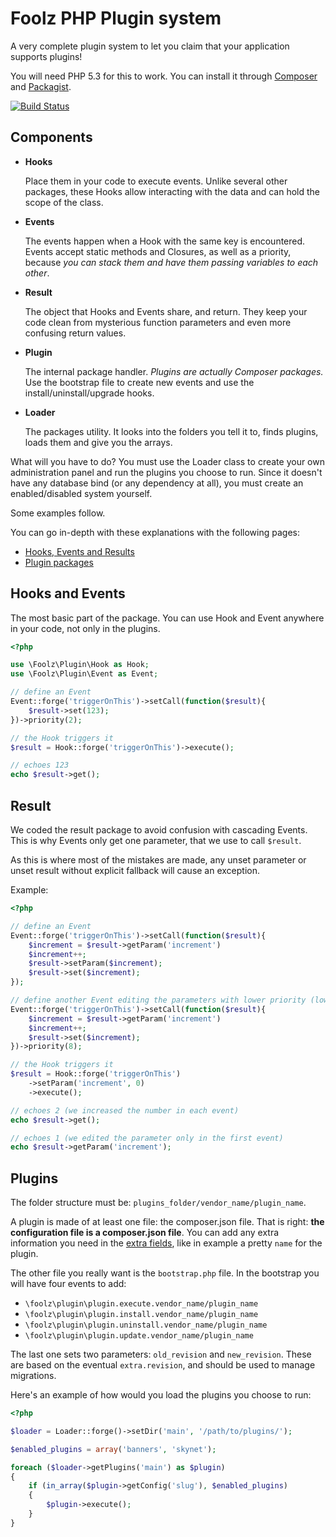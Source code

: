 Foolz PHP Plugin system
=======================

A very complete plugin system to let you claim that your application supports plugins!

You will need PHP 5.3 for this to work. You can install it through [Composer](http://getcomposer.org/) and [Packagist](https://packagist.org/packages/foolz/plugin).

[![Build Status](https://secure.travis-ci.org/FoolRulez/Plugin.png)](http://travis-ci.org/FoolRulez/Plugin)

## Components

* __Hooks__

	Place them in your code to execute events. Unlike several other packages, these Hooks allow interacting with the data and can hold the scope of the class.
* __Events__

	The events happen when a Hook with the same key is encountered. Events accept static methods and Closures, as well as a priority, because _you can stack them and have them passing variables to each other_.
* __Result__

	The object that Hooks and Events share, and return. They keep your code clean from mysterious function parameters and even more confusing return values.
* __Plugin__

	The internal package handler. _Plugins are actually Composer packages._ Use the bootstrap file to create new events and use the install/uninstall/upgrade hooks.

* __Loader__

	The packages utility. It looks into the folders you tell it to, finds plugins, loads them and give you the arrays.

What will you have to do? You must use the Loader class to create your own administration panel and run the plugins you choose to run. Since it doesn't have any database bind (or any dependency at all), you must create an enabled/disabled system yourself.

Some examples follow.

You can go in-depth with these explanations with the following pages:

* [Hooks, Events and Results](Plugin/blob/master/hooks_events_results.md)
* [Plugin packages](Plugin/blob/master/plugin_packages.md)

## Hooks and Events

The most basic part of the package. You can use Hook and Event anywhere in your code, not only in the plugins.

```php
<?php

use \Foolz\Plugin\Hook as Hook;
use \Foolz\Plugin\Event as Event;

// define an Event
Event::forge('triggerOnThis')->setCall(function($result){
	$result->set(123);
})->priority(2);

// the Hook triggers it
$result = Hook::forge('triggerOnThis')->execute();

// echoes 123
echo $result->get();
```

## Result

We coded the result package to avoid confusion with cascading Events. This is why Events only get one parameter, that we use to call `$result`.

As this is where most of the mistakes are made, any unset parameter or unset result without explicit fallback will cause an exception.

Example:
```php
<?php

// define an Event
Event::forge('triggerOnThis')->setCall(function($result){
	$increment = $result->getParam('increment')
	$increment++;
	$result->setParam($increment);
	$result->set($increment);
});

// define another Event editing the parameters with lower priority (lower number is higher priority, default is 5)
Event::forge('triggerOnThis')->setCall(function($result){
	$increment = $result->getParam('increment')
	$increment++;
	$result->set($increment);
})->priority(8);

// the Hook triggers it
$result = Hook::forge('triggerOnThis')
	->setParam('increment', 0)
	->execute();

// echoes 2 (we increased the number in each event)
echo $result->get();

// echoes 1 (we edited the parameter only in the first event)
echo $result->getParam('increment');
```

## Plugins

The folder structure must be: `plugins_folder/vendor_name/plugin_name`.

A plugin is made of at least one file: the composer.json file. That is right: __the configuration file is a composer.json file__. You can add any extra information you need in the [extra fields](http://getcomposer.org/doc/04-schema.md#extra), like in example a pretty `name` for the plugin.

The other file you really want is the `bootstrap.php` file. In the bootstrap you will have four events to add:

* `\foolz\plugin\plugin.execute.vendor_name/plugin_name`
* `\foolz\plugin\plugin.install.vendor_name/plugin_name`
* `\foolz\plugin\plugin.uninstall.vendor_name/plugin_name`
* `\foolz\plugin\plugin.update.vendor_name/plugin_name`

The last one sets two parameters: `old_revision` and `new_revision`. These are based on the eventual `extra.revision`, and should be used to manage migrations.

Here's an example of how would you load the plugins you choose to run:

```php
<?php

$loader = Loader::forge()->setDir('main', '/path/to/plugins/');

$enabled_plugins = array('banners', 'skynet');

foreach ($loader->getPlugins('main') as $plugin)
{
	if (in_array($plugin->getConfig('slug'), $enabled_plugins)
	{
		$plugin->execute();
	}
}
```